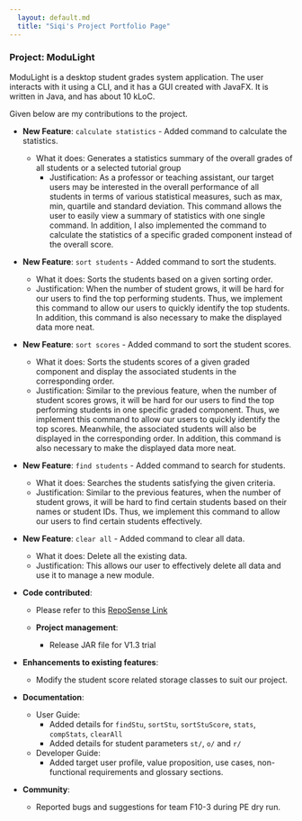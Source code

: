 ```yaml
---
  layout: default.md
  title: "Siqi's Project Portfolio Page"
---
```


### Project: ModuLight

ModuLight is a desktop student grades system application.
The user interacts with it using a CLI, and it has a GUI created with JavaFX. It is written in Java, and has about 10 kLoC.

Given below are my contributions to the project.

* **New Feature**: `calculate statistics` - Added command to calculate the statistics.
    * What it does: Generates a statistics summary of the overall grades of all students or a selected tutorial group
      * Justification: As a professor or teaching assistant, our target users may be interested in the overall performance 
      of all students in terms of various statistical measures, such as max, min, quartile and standard deviation. This 
      command allows the user to easily view a summary of statistics with one single command. In addition, I also 
      implemented the command to calculate the statistics of a specific graded component instead of the overall score.

* **New Feature**: `sort students` - Added command to sort the students.
    * What it does: Sorts the students based on a given sorting order.
    * Justification: When the number of student grows, it will be hard for our users to find the top performing 
    students. Thus, we implement this command to allow our users to quickly identify the top students. In addition, this 
    command is also necessary to make the displayed data more neat.

* **New Feature**: `sort scores` - Added command to sort the student scores.
    * What it does: Sorts the students scores of a given graded component and display the associated students in the 
    corresponding order.
    * Justification: Similar to the previous feature, when the number of student scores grows, it will be hard for our 
    users to find the top performing students in one specific graded component. Thus, we implement this command to 
    allow our users to quickly identify the top scores. Meanwhile, the associated students will also be displayed in the
    corresponding order. In addition, this command is also necessary to make the displayed data more neat.

* **New Feature**: `find students` - Added command to search for students.
    * What it does: Searches the students satisfying the given criteria.
    * Justification: Similar to the previous features, when the number of student grows, it will be hard to find certain 
    students based on their names or student IDs. Thus, we implement this command to allow our users to find certain 
    students effectively.

* **New Feature**: `clear all` - Added command to clear all data.
    * What it does: Delete all the existing data.
    * Justification: This allows our user to effectively delete all data and use it to manage a new module.
  
* **Code contributed**:
    * Please refer to this [RepoSense Link](https://nus-cs2103-ay2324s1.github.io/tp-dashboard/?search=siqirua&breakdown=true)

  * **Project management**:
    * Release JAR file for V1.3 trial

* **Enhancements to existing features**:
    * Modify the student score related storage classes to suit our project.

* **Documentation**:
    * User Guide:
        * Added details for `findStu`, `sortStu`, `sortStuScore`, `stats`, `compStats`, `clearAll`
        * Added details for student parameters `st/`, `o/` and `r/`
    * Developer Guide:
        * Added target user profile, value proposition, use cases, non-functional requirements and glossary sections.

* **Community**:
  * Reported bugs and suggestions for team F10-3 during PE dry run.
